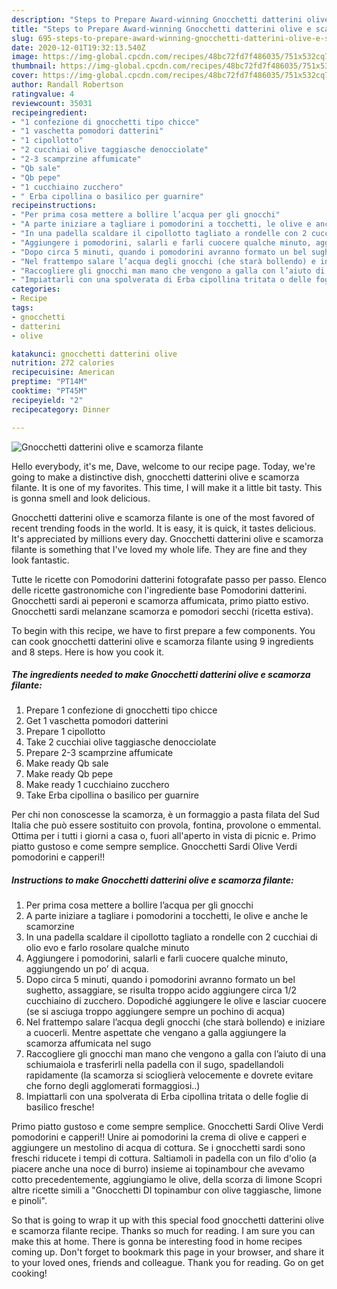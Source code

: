 ```yaml
---
description: "Steps to Prepare Award-winning Gnocchetti datterini olive e scamorza filante"
title: "Steps to Prepare Award-winning Gnocchetti datterini olive e scamorza filante"
slug: 695-steps-to-prepare-award-winning-gnocchetti-datterini-olive-e-scamorza-filante
date: 2020-12-01T19:32:13.540Z
image: https://img-global.cpcdn.com/recipes/48bc72fd7f486035/751x532cq70/gnocchetti-datterini-olive-e-scamorza-filante-recipe-main-photo.jpg
thumbnail: https://img-global.cpcdn.com/recipes/48bc72fd7f486035/751x532cq70/gnocchetti-datterini-olive-e-scamorza-filante-recipe-main-photo.jpg
cover: https://img-global.cpcdn.com/recipes/48bc72fd7f486035/751x532cq70/gnocchetti-datterini-olive-e-scamorza-filante-recipe-main-photo.jpg
author: Randall Robertson
ratingvalue: 4
reviewcount: 35031
recipeingredient:
- "1 confezione di gnocchetti tipo chicce"
- "1 vaschetta pomodori datterini"
- "1 cipollotto"
- "2 cucchiai olive taggiasche denocciolate"
- "2-3 scamprzine affumicate"
- "Qb sale"
- "Qb pepe"
- "1 cucchiaino zucchero"
- " Erba cipollina o basilico per guarnire"
recipeinstructions:
- "Per prima cosa mettere a bollire l’acqua per gli gnocchi"
- "A parte iniziare a tagliare i pomodorini a tocchetti, le olive e anche le scamorzine"
- "In una padella scaldare il cipollotto tagliato a rondelle con 2 cucchiai di olio evo e farlo rosolare qualche minuto"
- "Aggiungere i pomodorini, salarli e farli cuocere qualche minuto, aggiungendo un po’ di acqua."
- "Dopo circa 5 minuti, quando i pomodorini avranno formato un bel sughetto, assaggiare, se risulta troppo acido aggiungere circa 1/2 cucchiaino di zucchero. Dopodiché aggiungere le olive e lasciar cuocere (se si asciuga troppo aggiungere sempre un pochino di acqua)"
- "Nel frattempo salare l’acqua degli gnocchi (che starà bollendo) e iniziare a cuocerli. Mentre aspettate che vengano a galla aggiungere la scamorza affumicata nel sugo"
- "Raccogliere gli gnocchi man mano che vengono a galla con l’aiuto di una schiumaiola e trasferirli nella padella con il sugo, spadellandoli rapidamente (la scamorza si scioglierà velocemente e dovrete evitare che forno degli agglomerati formaggiosi..)"
- "Impiattarli con una spolverata di Erba cipollina tritata o delle foglie di basilico fresche!"
categories:
- Recipe
tags:
- gnocchetti
- datterini
- olive

katakunci: gnocchetti datterini olive 
nutrition: 272 calories
recipecuisine: American
preptime: "PT14M"
cooktime: "PT45M"
recipeyield: "2"
recipecategory: Dinner

---
```



![Gnocchetti datterini olive e scamorza filante](https://img-global.cpcdn.com/recipes/48bc72fd7f486035/751x532cq70/gnocchetti-datterini-olive-e-scamorza-filante-recipe-main-photo.jpg)

Hello everybody, it's me, Dave, welcome to our recipe page. Today, we're going to make a distinctive dish, gnocchetti datterini olive e scamorza filante. It is one of my favorites. This time, I will make it a little bit tasty. This is gonna smell and look delicious.

Gnocchetti datterini olive e scamorza filante is one of the most favored of recent trending foods in the world. It is easy, it is quick, it tastes delicious. It's appreciated by millions every day. Gnocchetti datterini olive e scamorza filante is something that I've loved my whole life. They are fine and they look fantastic.

Tutte le ricette con Pomodorini datterini fotografate passo per passo. Elenco delle ricette gastronomiche con l&#39;ingrediente base Pomodorini datterini. Gnocchetti sardi ai peperoni e scamorza affumicata, primo piatto estivo. Gnocchetti sardi melanzane scamorza e pomodori secchi (ricetta estiva).


To begin with this recipe, we have to first prepare a few components. You can cook gnocchetti datterini olive e scamorza filante using 9 ingredients and 8 steps. Here is how you cook it.

<!--inarticleads1-->

##### The ingredients needed to make Gnocchetti datterini olive e scamorza filante:

1. Prepare 1 confezione di gnocchetti tipo chicce
1. Get 1 vaschetta pomodori datterini
1. Prepare 1 cipollotto
1. Take 2 cucchiai olive taggiasche denocciolate
1. Prepare 2-3 scamprzine affumicate
1. Make ready Qb sale
1. Make ready Qb pepe
1. Make ready 1 cucchiaino zucchero
1. Take  Erba cipollina o basilico per guarnire


Per chi non conoscesse la scamorza, è un formaggio a pasta filata del Sud Italia che può essere sostituito con provola, fontina, provolone o emmental. Ottima per i tutti i giorni a casa o, fuori all&#39;aperto in vista di picnic e. Primo piatto gustoso e come sempre semplice. Gnocchetti Sardi Olive Verdi pomodorini e capperi!! 

<!--inarticleads2-->

##### Instructions to make Gnocchetti datterini olive e scamorza filante:

1. Per prima cosa mettere a bollire l’acqua per gli gnocchi
1. A parte iniziare a tagliare i pomodorini a tocchetti, le olive e anche le scamorzine
1. In una padella scaldare il cipollotto tagliato a rondelle con 2 cucchiai di olio evo e farlo rosolare qualche minuto
1. Aggiungere i pomodorini, salarli e farli cuocere qualche minuto, aggiungendo un po’ di acqua.
1. Dopo circa 5 minuti, quando i pomodorini avranno formato un bel sughetto, assaggiare, se risulta troppo acido aggiungere circa 1/2 cucchiaino di zucchero. Dopodiché aggiungere le olive e lasciar cuocere (se si asciuga troppo aggiungere sempre un pochino di acqua)
1. Nel frattempo salare l’acqua degli gnocchi (che starà bollendo) e iniziare a cuocerli. Mentre aspettate che vengano a galla aggiungere la scamorza affumicata nel sugo
1. Raccogliere gli gnocchi man mano che vengono a galla con l’aiuto di una schiumaiola e trasferirli nella padella con il sugo, spadellandoli rapidamente (la scamorza si scioglierà velocemente e dovrete evitare che forno degli agglomerati formaggiosi..)
1. Impiattarli con una spolverata di Erba cipollina tritata o delle foglie di basilico fresche!


Primo piatto gustoso e come sempre semplice. Gnocchetti Sardi Olive Verdi pomodorini e capperi!! Unire ai pomodorini la crema di olive e capperi e aggiungere un mestolino di acqua di cottura. Se i gnocchetti sardi sono freschi riducete i tempi di cottura. Saltiamoli in padella con un filo d&#39;olio (a piacere anche una noce di burro) insieme ai topinambour che avevamo cotto precedentemente, aggiungiamo le olive, della scorza di limone Scopri altre ricette simili a &#34;Gnocchetti DI topinambur con olive taggiasche, limone e pinoli&#34;. 

So that is going to wrap it up with this special food gnocchetti datterini olive e scamorza filante recipe. Thanks so much for reading. I am sure you can make this at home. There is gonna be interesting food in home recipes coming up. Don't forget to bookmark this page in your browser, and share it to your loved ones, friends and colleague. Thank you for reading. Go on get cooking!
